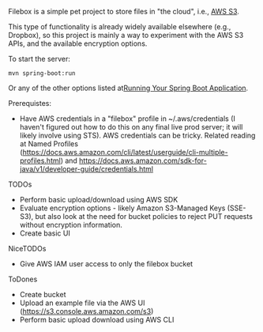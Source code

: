 Filebox is a simple pet project to store files in "the cloud", i.e., [AWS S3](https://aws.amazon.com/s3/).

This type of functionality is already widely available elsewhere (e.g., Dropbox), so this project is mainly a way to experiment with the AWS S3 APIs, and the available encryption options.

To start the server:

    mvn spring-boot:run

Or any of the other options listed at[Running Your Spring Boot Application](https://docs.spring.io/spring-boot/docs/current/reference/html/using-boot-running-your-application.html).

Prerequistes:
* Have AWS credentials in a "filebox" profile in ~/.aws/credentials (I haven't figured out how to do this on any final live prod server; it will likely involve using STS). AWS credentials can be tricky. Related reading at Named Profiles (https://docs.aws.amazon.com/cli/latest/userguide/cli-multiple-profiles.html) and https://docs.aws.amazon.com/sdk-for-java/v1/developer-guide/credentials.html


TODOs
* Perform basic upload/download using AWS SDK
* Evaluate encryption options - likely Amazon S3-Managed Keys (SSE-S3), but also look at the need for bucket policies to reject PUT requests without encryption information.
* Create basic UI

NiceTODOs
* Give AWS IAM user access to only the filebox bucket

ToDones
* Create bucket
* Upload an example file via the AWS UI (https://s3.console.aws.amazon.com/s3)
* Perform basic upload download using AWS CLI
